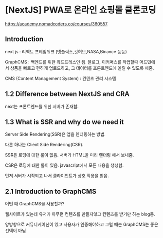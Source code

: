 # [NextJS] PWA로 온라인 쇼핑몰 클론코딩

https://academy.nomadcoders.co/courses/360557

## Introduction

next js : 리액트 프레임워크 (넷플릭스,깃허브,NASA,Binance 등등)

GraphCMS : 백엔드를 위한 워드프레스인 셈. 블로그, 이커머스를 작업할때 어드민에서 상품을 빠르고 편하게 업로드하고, 그 데이터를 프론트엔드에 올릴 수 있도록 해줌.

CMS (Content Management System) : 컨텐츠 관리 시스템

## 1.2 Difference between NextJS and CRA

next는 프론트엔드를 위한 서버가 존재함.

## 1.3 What is SSR and why do we need it 

Server Side Rendering(SSR)은 앱을 렌더링하는 방법.

다른 하나는 Client Side Rendering(CSR).

SSR은 로딩에 대한 룰이 없음. 서버가 HTML을 미리 렌더링 해서 보내줌.

CSR은 로딩에 대한 룰이 있음. javascript에서 모든 내용을 생성함.

먼저 서버가 시작되고 나서 클라이언트가 상호 작용을 받음.

## 2.1 Introduction to GraphCMS 

어떤 때 GraphCMS을 사용할까?

웹사이트가 있는데 유저가 아무런 컨텐츠를 만들지않고 컨텐츠를 받기만 하는 blog등.

양방향으로 커뮤니케이션이 있고 사용자가 인증해야하고 그럴 때는 GraphCMS는 좋은 선택이 아님